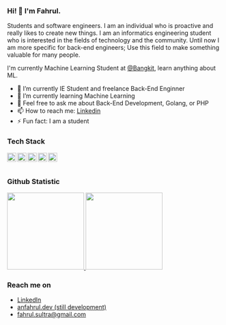 ### Hi! 👋 I'm Fahrul.

Students and software engineers. I am an individual who is proactive and really likes to create new things. I am an informatics engineering student who is interested in the fields of technology and the community. Until now I am more specific for back-end engineers; Use this field to make something valuable for many people.

I'm currently Machine Learning Student at <a href="https://grow.google/intl/id_id/bangkit">@Bangkit</a>, learn anything about ML.

- 🔭 I’m currently IE Student and freelance Back-End Enginner
- 🌱 I’m currently learning Machine Learning
- 💬 Feel free to ask me about Back-End Development, Golang, or PHP
- 📫 How to reach me: [Linkedin](https://www.linkedin.com/in/fahrulan/)
- ⚡ Fun fact: I am a student

### Tech Stack
  <a href="https://go.dev/"><img align="left" alt="Golang" title="Golang" width="21px" src="https://upload.wikimedia.org/wikipedia/commons/thumb/0/05/Go_Logo_Blue.svg/768px-Go_Logo_Blue.svg.png?20191207190041" /></a>
  <a href="https://gin-gonic.com/"><img align="left" alt="Gin" title="Gin" width="21px" src="https://seeklogo.com/images/G/gin-logo-BD71D14076-seeklogo.com.png" /></a>
  <a href="https://www.php.net/"><img align="left" alt="PHP" title="PHP" width="21px" src="https://www.vectorlogo.zone/logos/php/php-ar21.svg" /></a>
  <a href="https://laravel.com/"><img align="left" alt="Laravel" title="Laravel" width="21px" src="https://upload.wikimedia.org/wikipedia/commons/thumb/9/9a/Laravel.svg/75px-Laravel.svg.png?20190820171151" /></a>
  <a href="https://www.python.org/"><img align="left" alt="Python" title="Python" width="21px" src="https://upload.wikimedia.org/wikipedia/commons/thumb/c/c3/Python-logo-notext.svg/172px-Python-logo-notext.svg.png?20220821155029" /></a>
  <br>
  <br>
  
### Github Statistic
<p align="left">
<a href="https://github.com/anfahrul">
  <img height="180em" src="https://github-readme-stats-eight-theta.vercel.app/api?username=anfahrul&show_icons=true&theme=algolia&include_all_commits=true&count_private=true"/>
  <img height="180em" src="https://github-readme-stats-eight-theta.vercel.app/api/top-langs/?username=anfahrul&layout=compact&langs_count=8&theme=algolia"/>
</a>
</p>

### Reach me on
- <a href="https://www.linkedin.com/in/fahrulan/">LinkedIn</a>
- <a href="https://dmds.dev">anfahrul.dev (still development)</a>
- fahrul.sultra@gmail.com
